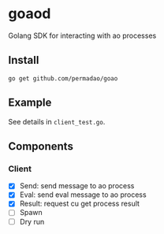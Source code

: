 # goaod
Golang SDK for interacting with ao processes

## Install

```
go get github.com/permadao/goao
```

## Example

See details in `client_test.go`.

## Components

### Client

- [x] Send: send message to ao process
- [x] Eval: send eval message to ao process
- [x] Result: request cu get process result
- [ ] Spawn
- [ ] Dry run
